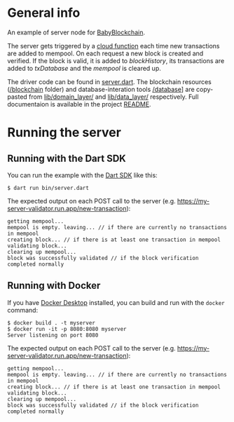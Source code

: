# General info

An example of server node for [BabyBlockchain](https://github.com/chinazys1001/baby_blockchain).

The server gets triggered by a [cloud function](https://github.com/chinazys1001/baby_blockchain/blob/master/functions/index.js) each time new transactions are added to mempool. On each request a new block is created and verified. If the block is valid, it is added to *blockHistory*, its transactions are added to *txDatabase* and the *mempool* is cleared up. 

The driver code can be found in [server.dart](https://github.com/chinazys1001/baby_blockchain/blob/master/server_example/bin/server.dart). The blockchain resources ([/blockchain](https://github.com/chinazys1001/baby_blockchain/tree/master/server_example/bin/blockchain) folder) and database-interation tools [/database](https://github.com/chinazys1001/baby_blockchain/tree/master/server_example/bin/database)] are copy-pasted from [lib/domain_layer/](https://github.com/chinazys1001/baby_blockchain/tree/master/lib/domain_layer) and [lib/data_layer/](https://github.com/chinazys1001/baby_blockchain/tree/master/lib/data_layer) respectively. Full documentaion is available in the project [README](https://github.com/chinazys1001/baby_blockchain/blob/master/server_example/README.md). 

# Running the server

## Running with the Dart SDK

You can run the example with the [Dart SDK](https://dart.dev/get-dart)
like this:

```
$ dart run bin/server.dart
```

The expected output on each POST call to the server (e.g. https://my-server-validator.run.app/new-transaction):

```
getting mempool...
mempool is empty. leaving... // if there are currently no transactions in mempool
creating block... // if there is at least one transaction in mempool
validating block...
clearing up mempool...
block was successfully validated // if the block verification completed normally
```


## Running with Docker

If you have [Docker Desktop](https://www.docker.com/get-started) installed, you
can build and run with the `docker` command:

```
$ docker build . -t myserver
$ docker run -it -p 8080:8080 myserver
Server listening on port 8080
```

The expected output on each POST call to the server (e.g. https://my-server-validator.run.app/new-transaction):

```
getting mempool...
mempool is empty. leaving... // if there are currently no transactions in mempool
creating block... // if there is at least one transaction in mempool
validating block...
clearing up mempool...
block was successfully validated // if the block verification completed normally
```